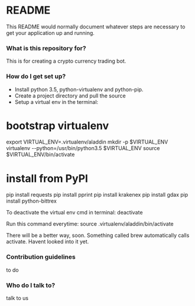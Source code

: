 # README #

This README would normally document whatever steps are necessary to get your application up and running.

### What is this repository for? ###

This is for creating a crypto currency trading bot.

### How do I get set up? ###

- Install python 3.5, python-virtualenv and python-pip.
- Create a project directory and pull the source
- Setup a virtual env in the terminal:
# bootstrap virtualenv
export VIRTUAL_ENV=.virtualenv/aladdin
mkdir -p $VIRTUAL_ENV
virtualenv --python=/usr/bin/python3.5 $VIRTUAL_ENV
source $VIRTUAL_ENV/bin/activate
# install from PyPI
pip install requests
pip install pprint
pip install krakenex
pip install gdax
pip install python-bittrex

To deactivate the virtual env cmd in terminal:  deactivate

Run this command everytime:
source .virtualenv/aladdin/bin/activate

There will be a better way, soon. Something called brew automatically calls activate. Havent looked into it yet.


### Contribution guidelines ###

to do

### Who do I talk to? ###

talk to us